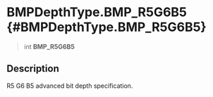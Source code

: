 BMPDepthType.BMP\_R5G6B5 {#BMPDepthType.BMP_R5G6B5}
========================

> int **BMP\_R5G6B5**

Description
-----------

R5 G6 B5 advanced bit depth specification.
